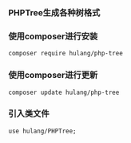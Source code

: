 ### PHPTree生成各种树格式

### 使用composer进行安装
~~~
composer require hulang/php-tree
~~~

### 使用composer进行更新
~~~
composer update hulang/php-tree
~~~

### 引入类文件
~~~
use hulang/PHPTree;
~~~